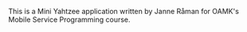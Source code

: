 This is a Mini Yahtzee application written by Janne Råman for OAMK's Mobile Service Programming course.

